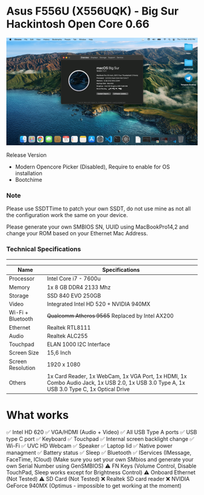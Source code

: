 # Asus F556U (X556UQK) - Big Sur Hackintosh Open Core 0.66
![](Screenshot/BigSur.png)

Release Version
- Modern Opencore Picker (Disabled), Require to enable for OS installation
- Bootchime

### Note
Please use SSDTTime to patch your own SSDT, do not use mine as not all the configuration work the same on your device.

Please generate your own SMBIOS SN, UUID using MacBookPro14,2 and change your ROM based on your Ethernet Mac Address.

### Technical Specifications
---

| Name              | Specifications                                                                                                                           |
| ----------------- | ---------------------------------------------------------------------------------------------------------------------------------------- |
| Processor         | Intel Core i7 - 7600u                                                                                                                    |
| Memory            | 1x 8 GB DDR4 2133 Mhz                                                                                                                    |
| Storage           | SSD 840 EVO 250GB                                                                                                                        |
| Video             | Integrated Intel HD 520 + NVIDIA 940MX                                                                                                   |
| Wi-Fi + Bluetooth | ~~Qualcomm Atheros 9565~~ Replaced by Intel AX200                                                                                         |
| Ethernet          | Realtek RTL8111                                                                                                                          |
| Audio             | Realtek ALC255                                                                                                                           |
| Touchpad          | ELAN 1000 I2C Interface                                                                                                                  |
| Screen Size       | 15,6 Inch                                                                                                                                |
| Screen Resolution | 1920 x 1080                                                                                                                              |
| Others            | 1x Card Reader, 1x WebCam, 1x VGA Port, 1x HDMI, 1x Combo Audio Jack, 1x USB 2.0, 1x USB 3.0 Type A, 1x USB 3.0 Type C, 1x Optical Drive |

# What works
✅ Intel HD 620 
✅ VGA/HDMI (Audio + Video)
✅ All USB Type A ports
✅ USB type C port
✅ Keyboard
✅ Touchpad
✅ Internal screen backlight change
✅ Wi-Fi
✅ UVC HD Webcam
✅ Speaker
✅ Laptop lid
✅ Native power managment
✅ Battery status
✅ ️Sleep
✅ ️Bluetooth 
✅  IServices  (IMessage, FaceTime, ICloud)  (Make sure you set your own SMbios and generate your own Serial Number using GenSMBIOS)
⚠️ FN Keys (Volume Control, Disable TouchPad, Sleep works except for Brightness Control)
⚠️ Onboard Ethernet (Not Tested)
⚠️ SD Card (Not Tested)
❌ Realtek SD card reader
❌ NVIDIA GeForce 940MX (Optimus - impossible to get working at the moment)